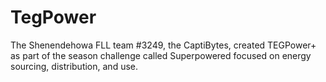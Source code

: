 # TegPower
The Shenendehowa FLL team #3249, the CaptiBytes, created TEGPower+ as part of the season challenge called Superpowered focused on energy sourcing, distribution, and use.
